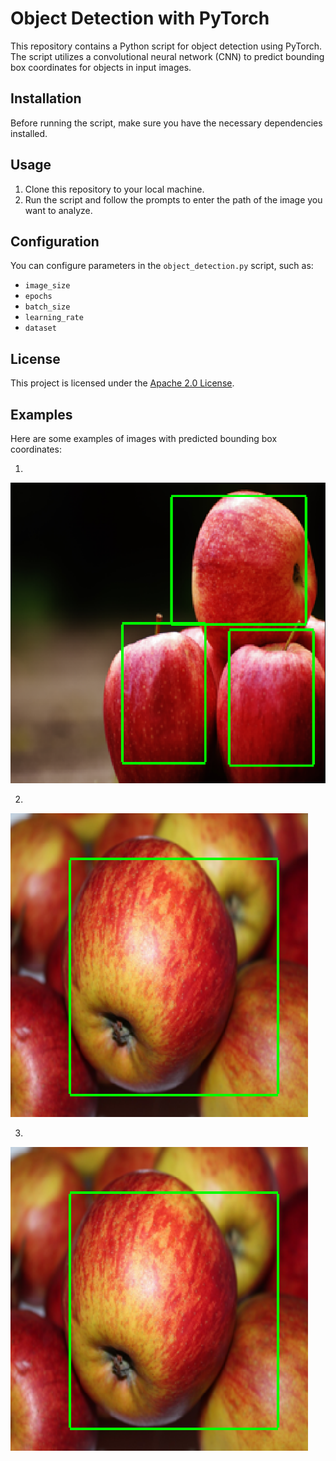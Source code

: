 # Object Detection with PyTorch

This repository contains a Python script for object detection using PyTorch. The script utilizes a convolutional neural network (CNN) to predict bounding box coordinates for objects in input images.

## Installation

Before running the script, make sure you have the necessary dependencies installed.

## Usage

1. Clone this repository to your local machine.
2. Run the script and follow the prompts to enter the path of the image you want to analyze.

## Configuration

You can configure parameters in the `object_detection.py` script, such as:
- `image_size`
- `epochs`
- `batch_size`
- `learning_rate`
- `dataset`

## License

This project is licensed under the [Apache 2.0 License](LICENSE).

## Examples

Here are some examples of images with predicted bounding box coordinates:

1.
![Example 1](example1.PNG)

2.
![Example 2](example2.PNG)

3.
![Example 2](example2.PNG)

